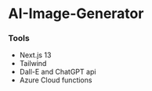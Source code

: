 # AI-Image-Generator

### Tools
- Next.js 13
- Tailwind
- Dall-E and ChatGPT api
- Azure Cloud functions
